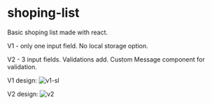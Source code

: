 # shoping-list
Basic shoping list made with react.

V1 - only one input field. No local storage option.

V2 - 3 input fields. Validations add. Custom Message component for validation.

V1 design:
![v1-sl](https://user-images.githubusercontent.com/84479630/215697216-92cf2a89-e105-47f6-9e44-7ddf7542fb50.jpg)

V2 design:
![v2](https://user-images.githubusercontent.com/84479630/215890345-1a96a7b9-d97e-496e-b5d2-4ab10f74ba65.jpg)
